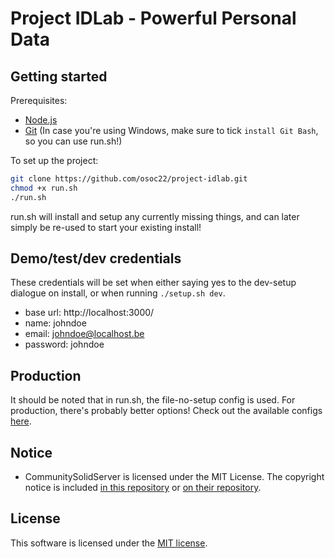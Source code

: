 # Project IDLab - Powerful Personal Data

## Getting started

Prerequisites:
- [Node.js](https://nodejs.org/en/)
- [Git](https://git-scm.com/downloads) (In case you're using Windows, make sure to tick `install Git Bash`, so you can use run.sh!)

To set up the project:
```bash
git clone https://github.com/osoc22/project-idlab.git
chmod +x run.sh
./run.sh
```

run.sh will install and setup any currently missing things, and can later simply be re-used to start your existing install! 

## Demo/test/dev credentials
These credentials will be set when either saying yes to the dev-setup dialogue on install,
or when running `./setup.sh dev`.

- base url: http://localhost:3000/
- name: johndoe
- email: johndoe@localhost.be
- password: johndoe

## Production
It should be noted that in run.sh, the file-no-setup config is used.
For production, there's probably better options! Check out the available configs [here](https://github.com/CommunitySolidServer/CommunitySolidServer/tree/main/config).

## Notice
- CommunitySolidServer is licensed under the MIT License. The copyright notice is included [in this repository](NOTICE#CommunitySolidServer) or [on their repository](https://github.com/CommunitySolidServer/CommunitySolidServer/blob/main/LICENSE.md).

## License
This software is licensed under the [MIT license](LICENSE).
